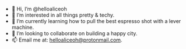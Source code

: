 - 👋 Hi, I’m @helloaliceoh
- 👀 I’m interested in all things pretty & techy.
- 🌱 I’m currently learning how to pull the best espresso shot with a lever machine.
- 💞️ I’m looking to collaborate on building a happy city.
- 📫 Email me at: helloaliceoh@protonmail.com.

<!---
helloaliceoh/helloaliceoh is a ✨ special ✨ repository because its `README.md` (this file) appears on your GitHub profile.
You can click the Preview link to take a look at your changes.
--->

